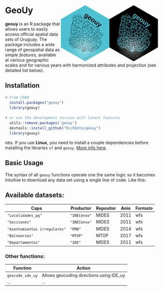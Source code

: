 # GeoUy <img align="right" src="man/figures/geouy_logo_a.png" alt="logo" width="160"> <img align="right" src="man/figures/geouy_logo_b.png" alt="logo" width="160">


**geouy** is an R package that allows users to easily access official spatial data sets of Uruguay. The package includes a wide range of geospatial data as *simple features*, available at various geographic scales and for various years with harmonized attributes and projection (see detailed list below).

## Installation
```R
# From CRAN
  install.packages("geouy")
  library(geouy)

# or use the development version with latest features
  utils::remove.packages('geouy')
  devtools::install_github("RichDeto/geouy")
  library(geouy)
```
obs. If you use **Linux**, you need to install a couple dependencies before installing the libraries `sf` and `geouy`. [More info here](https://github.com/r-spatial/sf#linux).



## Basic Usage

The syntax of all `geouy` functions operate one the same logic so it becomes intuitive to download any data set using a single line of code. Like this:


## Available datasets:


| Capa | Productor | Repositor | Anio | Formato |
|-----|-----|-----|-----|-----|
|`"Localidades_pg"`| `"INECenso"` | MIDES | 2011 | wfs |
|`"Secciones"`| `"INECenso"` | MIDES | 2011 | wfs |
|`"Asentamientos irregulares"`| `"PMB"` | MIDES | 2014 | wfs
|`"Balnearios"`| `"MTOP"` | MTOP |  2017 | wfs |
|`"Departamentos"`| `"IDE"` | MIDES | 2011 | wfs |
 


### Other functions:


| Function | Action|
|-----|-----|
|`geocode_ide_uy`| Allows geocoding directions using IDE_uy  |
| ... | ... | ... | 
